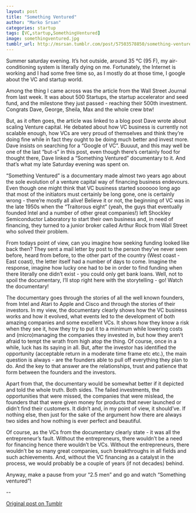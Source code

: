 ```yaml
---
layout: post
title: "Something Ventured"
author: "Marko Srsan"
categories: startup
tags: [VC,startup,SomethingVentured]
image: somethingventured.jpg
tumblr_url: http://msrsan.tumblr.com/post/57503578850/something-ventured
---
```

Summer saturday evening. It’s hot outside, around 35 °C (95 F), my air-conditioning system is literally dying on me. Fortunately, the Internet is working and I had some free time so, as I mostly do at those time, I google about the VC and startup world. 

Among the thing I came across was the article from the Wall Street Journal from last week. It was about 500 Startups, the startup accelerator and seed fund, and the milestone they just passed - reaching their 500th investment. Congrats Dave, George, Sheila, Max and the whole crew btw! 

But, as it often goes, the article was linked to a blog post Dave wrote about scaling Venture capital. He debated about how VC business is currently not scalable enough, how VCs are very proud of themselves and think they’re doing fine while in fact they ought to be doing much better and invest more. Dave insists on searching for a “Google of VC”. Buuuut, and this may well be one of the last “but-s” in this post, even though there’s certainly food for thought there, Dave linked a “Something Ventured” documentary to it. And that’s what my late Saturday evening was spent on.

“Something Ventured” is a documentary made almost two years ago about the sole evolution of a venture capital way of financing business endevours. Even though one might think that VC business started soooooo long ago that most of the initiators must certainly be long gone, one is certainly wrong - there’re mostly all alive! Believe it or not, the beginning of VC was in the late 1950s when the “Traitorous eight” (yeah, the guys that eventually founded Intel and a number of other great companies!) left Shockley Semiconductor Laboratory to start their own business and, in need of financing, they turned to a junior broker called Arthur Rock from Wall Street who solved their problem. 

From todays point of view, can you imagine how seeking funding looked like back then? They sent a mail letter by post to the person they’ve never seen before, heard from before, to the other part of the country (West coast - East coast), the letter itself had a number of days to come. Imagine the response, imagine how lucky one had to be in order to find funding when there literally one didn’t exist - you could only get bank loans. Well, not to spoil the documentary, I’ll stop right here with the storytelling - go! Watch the documentary! 

The documentary goes through the stories of all the well known founders, from Intel and Atari to Apple and Cisco and through the stories of their investors. In my view, the documentary clearly shows how the VC business works and how it evolved, what events led to the development of both amazing companies and some excellent VCs. It shows how they know a risk when they see it, how they try to put it to a minimum while lowering costs and (micro)managing the companies they invested in, but how they aren’t afraid to tempt the wrath from high atop the thing. Of course, once in a while, luck has its saying in all. But, after the investor has identified the opportunity (acceptable return in a moderate time frame etc etc.), the main question is always - are the founders able to pull off everything they plan to do. And the key to that answer are the relationships, trust and patience that form between the founders and the investors. 

Apart from that, the documentary would be somewhat better if it depicted and told the whole truth. Both sides. The failed investments, the opportunities that were missed, the companies that were mislead, the founders that that were given money for products that never launched or didn’t find their customers. It didn’t and, in my point of view, it should’ve. If nothing else, then just for the sake of the argument how there are always two sides and how nothing is ever perfect and beautiful.

Of course, as the VCs from the documentary clearly state - it was all the entrepreneur’s fault. Without the entrepreneurs, there wouldn’t be a need for financing hence there wouldn’t be VCs. Without the entrepreneurs, there wouldn’t be so many great companies, such breakthroughs in all fields and such achievements. And, without the VC financing as a catalyst in the process, we would probably be a couple of years (if not decades) behind. 

Anyway, make a pause from your “2.5 men” and go and watch “Something ventured”! 

--

[Original post on Tumblr](http://msrsan.tumblr.com/post/57503578850/something-ventured)
